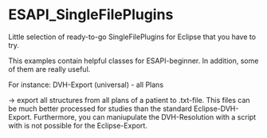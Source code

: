 # ESAPI_SingleFilePlugins
Little selection of ready-to-go SingleFilePlugins for Eclipse that you have to try.

This examples contain helpful classes for ESAPI-beginner. In addition, some of them are really useful.

For instance: DVH-Export (universal) - all Plans

-> export all structures from all plans of a patient to .txt-file. This files can be much better processed for studies than the standard Eclipse-DVH-Export. Furthermore, you can maniupulate the DVH-Resolution with a script with is not possible for the Eclipse-Export.

